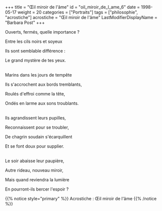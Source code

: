 +++
title = "Œil miroir de l'âme"
id = "oil_miroir_de_l_ame_6"
date = 1998-05-17
weight = 20
categories = ["Portraits"]
tags = ["philosophie", "acrostiche"]
acrostiche = "Œil miroir de l'âme"
LastModifierDisplayName = "Barbara Post"
+++

Ouverts, fermés, quelle importance ?

Entre les cils noirs et soyeux

Ils sont semblable différence :

Le grand mystère de tes yeux.

 \
Marins dans les jours de tempête

Ils s'accrochent aux bords tremblants,

Roulés d'effroi comme la tête,

Ondés en larme aux sons troublants.

 \
Ils agrandissent leurs pupilles,

Reconnaissent pour se troubler,

De chagrin soudain s'écarquillent

Et se font doux pour supplier.

 \
Le soir abaisse leur paupière,

Autre rideau, nouveau miroir,

Mais quand reviendra la lumière

En pourront-ils bercer l'espoir ?

{{% notice style="primary" %}}
Acrostiche : Œil miroir de l'âme
{{% /notice %}}
